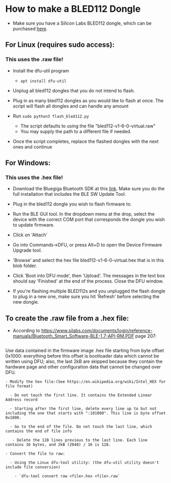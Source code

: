 # How to make a BLED112 Dongle

- Make sure you have a Silicon Labs BLED112 dongle, which can be purchased [here](https://www.digikey.com/products/en/rf-if-and-rfid/rf-receiver-transmitter-and-transceiver-finished-units/873?k=bled112).


## For Linux (requires sudo access):
### This uses the .raw file!
- Install the dfu-util program 
  
  - `apt install dfu-util`

- Unplug all bled112 dongles that you do not intend to flash. 

- Plug in as many bled112 dongles as you would like to flash at once. The script will flash all dongles and can handle any amount

- Run `sudo python3 flash_bled112.py`
  - The script defaults to using the file "bled112-v1-6-0-virtual.raw"
  - You may supply the path to a different file if needed.

- Once the script completes, replace the flashed dongles with the next ones and continue

## For Windows:
### This uses the .hex file!
- Download the Bluegiga Bluetooth SDK at this [link](https://www.silabs.com/products/development-tools/software/bluegiga-bluetooth-smart-software-stack). Make sure you do the full installation that includes the BLE SW Update Tool.

- Plug in the bled112 dongle you wish to flash firmware to.

- Run the BLE GUI tool. In the dropdown menu at the drop, select the device with the correct COM port that corresponds the dongle you wish to update firmware. 

- Click on 'Attach'

- Go into Commands->DFU, or press Alt+D to open the Device Firmware Upgrade tool. 

- 'Browse' and select the hex file bled112-v1-6-0-virtual.hex that is in this blob folder.

- Click 'Boot into DFU mode', then 'Upload'. The messages in the text box should say 'Finished' at the end of the process. Close the DFU window.

- If you're flashing multiple BLED112s and you unplugged the flash dongle to plug in a new one, make sure you hit 'Refresh' before selecting the new dongle.


## To create the .raw file from a .hex file:

- According to https://www.silabs.com/documents/login/reference-manuals/Bluetooth_Smart_Software-BLE-1.7-API-RM.PDF page 207:
    ```
Use data
contained in the firmware image .hex file starting from byte offset 0x1000: everything before this offset is
bootloader data which cannot be written using DFU; also, the last 2kB are skipped because they contain
the hardware page and other configuration data that cannot be changed over DFU.
```
- Modify the hex file:(See https://en.wikipedia.org/wiki/Intel_HEX for file format)

  - Do not touch the first line. It contains the Extended Linear Address record

  - Starting after the first line, delete every line up to but not including the one that starts with ":101000". This line is byte offset 0x1000.

  - Go to the end of the file. Do not touch the last line, which contains the end of file info

   - Delete the 128 lines previous to the last line. Each line contains 16 bytes, and 2kB (2048) / 16 is 128.
 
- Convert the file to raw:

  - Using the Linux dfu-tool utility: (the dfu-util utility doesn't include file conversion)

    - `dfu-tool convert raw <file>.hex <file>.raw`

